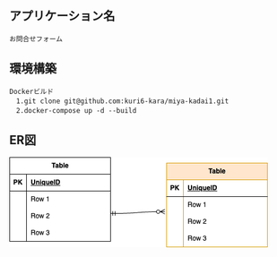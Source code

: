 ## アプリケーション名
```
お問合せフォーム
```

## 環境構築
```
Dockerビルド
　1.git clone git@github.com:kuri6-kara/miya-kadai1.git
　2.docker-compose up -d --build
```

## ER図
![ER図](ER.drawio.png)

